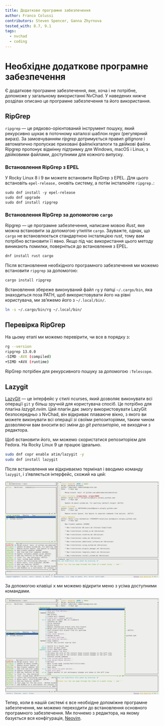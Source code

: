 ```yaml
---
title: Додаткове програмне забезпечення
author: Franco Colussi
contributors: Steven Spencer, Ganna Zhyrnova
tested_with: 8.7, 9.1
tags:
  - nvchad
  - coding
---
```


# Необхідне додаткове програмне забезпечення

Є додаткове програмне забезпечення, яке, хоча і не потрібне, допоможе у загальному використанні NvChad. У наведених нижче розділах описано це програмне забезпечення та його використання.

## RipGrep

`ripgrep` — це рядково-орієнтований інструмент пошуку, який рекурсивно шукає в поточному каталозі шаблон _regex_ (регулярний вираз). За замовчуванням _ripgrep_ дотримується правил _gitignore_ і автоматично пропускає приховані файли/каталоги та двійкові файли. Ripgrep пропонує відмінну підтримку для Windows, macOS і Linux, з двійковими файлами, доступними для кожного випуску.

### Встановлення RipGrep з EPEL

У Rocky Linux 8 і 9 ви можете встановити RipGrep з EPEL. Для цього встановіть `epel-release,` оновіть систему, а потім інсталюйте `ripgrep.`:

```
sudo dnf install -y epel-release
sudo dnf upgrade
sudo dnf install ripgrep
```

### Встановлення RipGrep за допомогою `cargo`

Ripgrep — це програмне забезпечення, написане мовою _Rust_, яке можна встановити за допомогою утиліти `cargo`. Зауважте, однак, що `cargo` не встановлюється стандартною інсталяцією _rust_, тому вам потрібно встановити її явно. Якщо під час використання цього методу виникають помилки, поверніться до встановлення з EPEL.

```bash
dnf install rust cargo
```

Після встановлення необхідного програмного забезпечення ми можемо встановити `ripgrep` за допомогою:

```bash
cargo install ripgrep
```

Встановлення збереже виконуваний файл `rg` у папці `~/.cargo/bin`, яка знаходиться поза PATH, щоб використовувати його на рівні користувача, ми зв’яжемо його з `~/.local/bin/`.

```bash
ln -s ~/.cargo/bin/rg ~/.local/bin/
```

## Перевірка RipGrep

На цьому етапі ми можемо перевірити, чи все в порядку з:

```bash
rg --version
ripgrep 13.0.0
-SIMD -AVX (compiled)
+SIMD +AVX (runtime)
```

RipGrep потрібен для рекурсивного пошуку за допомогою `:Telescope`.

## Lazygit

[LazyGit](https://github.com/jesseduffield/lazygit) — це інтерфейс у стилі ncurses, який дозволяє виконувати всі операції `git` у більш зручній для користувача спосіб. Це потрібно для плагіна _lazygit.nvim_. Цей плагін дає змогу використовувати LazyGit безпосередньо з NvChad, він відкриває плаваюче вікно, з якого ви можете виконувати всі операції зі своїми репозиторіями, таким чином дозволяючи вам вносити всі зміни до _git репозиторію_, не виходячи з редактора.

Щоб встановити його, ми можемо скористатися репозиторієм для Fedora. На Rocky Linux 9 це працює ідеально.

```bash
sudo dnf copr enable atim/lazygit -y
sudo dnf install lazygit
```

Після встановлення ми відкриваємо термінал і вводимо команду `lazygit`, і з’являється інтерфейс, схожий на цей:

![LazyGit UI](images/lazygit_ui.png)

За допомогою клавіші <kbd>x</kbd> ми можемо відкрити меню з усіма доступними командами.

![LazyGit UI](images/lazygit_menu.png)

Тепер, коли в нашій системі є все необхідне допоміжне програмне забезпечення, ми можемо переходити до встановлення основного програмного забезпечення. Ми почнемо з редактора, на якому базується вся конфігурація, [Neovim](install_nvim.md).
